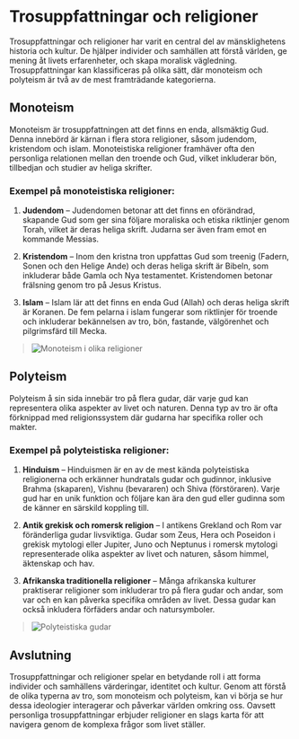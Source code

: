 # Trosuppfattningar och religioner

Trosuppfattningar och religioner har varit en central del av mänsklighetens historia och kultur. De hjälper individer och samhällen att förstå världen, ge mening åt livets erfarenheter, och skapa moralisk vägledning. Trosuppfattningar kan klassificeras på olika sätt, där monoteism och polyteism är två av de mest framträdande kategorierna.

## Monoteism

Monoteism är trosuppfattningen att det finns en enda, allsmäktig Gud. Denna innebörd är kärnan i flera stora religioner, såsom judendom, kristendom och islam. Monoteistiska religioner framhäver ofta den personliga relationen mellan den troende och Gud, vilket inkluderar bön, tillbedjan och studier av heliga skrifter.

### Exempel på monoteistiska religioner:

1. **Judendom** – Judendomen betonar att det finns en oförändrad, skapande Gud som ger sina följare moraliska och etiska riktlinjer genom Torah, vilket är deras heliga skrift. Judarna ser även fram emot en kommande Messias. 

2. **Kristendom** – Inom den kristna tron uppfattas Gud som treenig (Fadern, Sonen och den Helige Ande) och deras heliga skrift är Bibeln, som inkluderar både Gamla och Nya testamentet. Kristendomen betonar frälsning genom tro på Jesus Kristus.

3. **Islam** – Islam lär att det finns en enda Gud (Allah) och deras heliga skrift är Koranen. De fem pelarna i islam fungerar som riktlinjer för troende och inkluderar bekännelsen av tro, bön, fastande, välgörenhet och pilgrimsfärd till Mecka.

> ![Monoteism i olika religioner](</courses/Religion ÅK 7/0 Trosuppfattningar och religioner/monoteism_religioner_diagram.png>)

## Polyteism

Polyteism å sin sida innebär tro på flera gudar, där varje gud kan representera olika aspekter av livet och naturen. Denna typ av tro är ofta förknippad med religionssystem där gudarna har specifika roller och makter.

### Exempel på polyteistiska religioner:

1. **Hinduism** – Hinduismen är en av de mest kända polyteistiska religionerna och erkänner hundratals gudar och gudinnor, inklusive Brahma (skaparen), Vishnu (bevararen) och Shiva (förstöraren). Varje gud har en unik funktion och följare kan ära den gud eller gudinna som de känner en särskild koppling till.

2. **Antik grekisk och romersk religion** – I antikens Grekland och Rom var föränderliga gudar livsviktiga. Gudar som Zeus, Hera och Poseidon i grekisk mytologi eller Jupiter, Juno och Neptunus i romersk mytologi representerade olika aspekter av livet och naturen, såsom himmel, äktenskap och hav.

3. **Afrikanska traditionella religioner** – Många afrikanska kulturer praktiserar religioner som inkluderar tro på flera gudar och andar, som var och en kan påverka specifika områden av livet. Dessa gudar kan också inkludera förfäders andar och natursymboler. 

> ![Polyteistiska gudar](</courses/Religion ÅK 7/0 Trosuppfattningar och religioner/polyteism_gudar_diagram.png>)

## Avslutning

Trosuppfattningar och religioner spelar en betydande roll i att forma individer och samhällens värderingar, identitet och kultur. Genom att förstå de olika typerna av tro, som monoteism och polyteism, kan vi börja se hur dessa ideologier interagerar och påverkar världen omkring oss. Oavsett personliga trosuppfattningar erbjuder religioner en slags karta för att navigera genom de komplexa frågor som livet ställer.